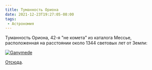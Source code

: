 ```yaml
---
title: Туманность Ориона
date: 2021-12-23T19:27:05-08:00
tags:
 - Астрономия
---
```


Туманность Ориона, 42-я "не комета" из каталога Мессье, расположенная на расстоянии около 1344 световых лет от Земли:

[![Ganymede](/2021/12/ijt5sm44fd781_small.jpg)](/2021/12/ijt5sm44fd781.jpg)

[Отсюда][1].

<!--more-->

[1]: https://www.reddit.com/r/Astronomy/comments/rn7hal/orion_nebula_captured_in_just_over_50_minutes/
